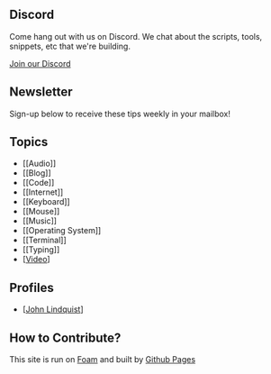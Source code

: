 ## Discord

Come hang out with us on Discord. We chat about the scripts, tools, snippets, etc that we're building.

[Join our Discord](https://discord.gg/ma8Dq4)

## Newsletter

Sign-up below to receive these tips weekly in your mailbox!

<script async data-uid="05e7fff1b6" src="https://johnlindquist.ck.page/05e7fff1b6/index.js" id="convertkit"></script>

## Topics

- [[Audio]]
- [[Blog]]
- [[Code]]
- [[Internet]]
- [[Keyboard]]
- [[Mouse]]
- [[Music]]
- [[Operating System]]
- [[Terminal]]
- [[Typing]]
- [[Video]]

## Profiles

- [[John Lindquist]]

## How to Contribute?

This site is run on [Foam](https://github.com/foambubble/foam) and built by [Github Pages](https://pages.github.com/)

[//begin]: # "Autogenerated link references for markdown compatibility"
[Video]: video "Video"
[John Lindquist]: john-lindquist "John Lindquist"
[//end]: # "Autogenerated link references"